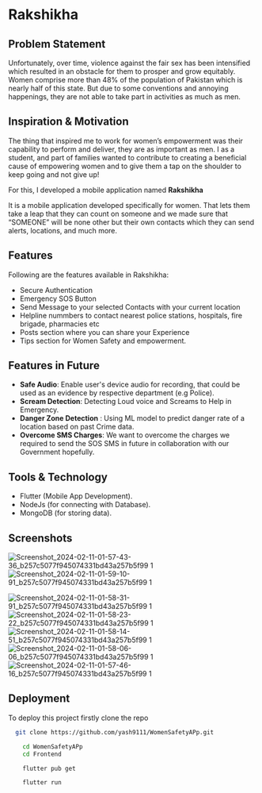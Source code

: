 
# Rakshikha

##  Problem Statement
Unfortunately, over time, violence against the fair sex has been intensified which resulted in an obstacle for them to prosper and grow equitably. Women comprise more than 48% of the population of Pakistan which is nearly half of this state. But due to some conventions and annoying happenings, they are not able to take part in activities as much as men.

##  Inspiration & Motivation
The thing that inspired me to work for women’s empowerment was their capability to perform and deliver, they are as important as men. I as a student, and part of families wanted to contribute to creating a beneficial cause of empowering women and to give them a tap on the shoulder to keep going and not give up!

For this, I developed a mobile application named **Rakshikha**

It is a mobile application developed specifically for women. That lets them take a leap that they can count on someone and we made sure that “SOMEONE” will be none other but their own contacts which they can send alerts, locations, and much more.





## Features
Following are the features available in Rakshikha:

- Secure Authentication
- Emergency SOS Button
- Send Message to your selected Contacts with your current location
- Helpline nummbers to contact nearest police stations, hospitals, fire brigade, pharmacies etc
- Posts section where you can share your Experience 
- Tips section for Women Safety and empowerment.

## Features in Future
- **Safe Audio**: Enable user's device audio for recording, that could be used as an evidence by respective department (e.g Police).
- **Scream Detection**: Detecting Loud voice and Screams to Help in Emergency.
- **Danger Zone Detection** : Using ML model to predict danger rate of a location based on past Crime data.
- **Overcome SMS Charges**: We want to overcome the charges we required to send the SOS SMS in future in collaboration with our Government hopefully.


##  Tools & Technology

- Flutter (Mobile App Development).
- NodeJs (for connecting with Database).
- MongoDB (for storing data).

## Screenshots

![Screenshot_2024-02-11-01-57-43-36_b257c5077f945074331bd43a257b5f99 1](https://github.com/yash9111/WomenSafetyAPp/assets/95490587/f4b978b9-43ca-429d-aa3e-3402d5fbb436) ![Screenshot_2024-02-11-01-59-10-91_b257c5077f945074331bd43a257b5f99 1](https://github.com/yash9111/WomenSafetyAPp/assets/95490587/c0d61b50-1461-499e-8147-47f49046acb4)



![Screenshot_2024-02-11-01-58-31-91_b257c5077f945074331bd43a257b5f99 1](https://github.com/yash9111/WomenSafetyAPp/assets/95490587/7533ab03-a39b-40d1-a5e4-ff992eea9870)
![Screenshot_2024-02-11-01-58-23-22_b257c5077f945074331bd43a257b5f99 1](https://github.com/yash9111/WomenSafetyAPp/assets/95490587/25d64732-c255-43c0-b007-4674d84ebdf2)
![Screenshot_2024-02-11-01-58-14-51_b257c5077f945074331bd43a257b5f99 1](https://github.com/yash9111/WomenSafetyAPp/assets/95490587/9f38dbb3-98aa-406a-be69-d3a71328adf4)
![Screenshot_2024-02-11-01-58-06-06_b257c5077f945074331bd43a257b5f99 1](https://github.com/yash9111/WomenSafetyAPp/assets/95490587/30bb16f2-4dae-4008-adb8-3d17e3a80f53)
![Screenshot_2024-02-11-01-57-46-16_b257c5077f945074331bd43a257b5f99 1](https://github.com/yash9111/WomenSafetyAPp/assets/95490587/9d067719-0f3d-4a93-8296-cd3cdf8e918b)




## Deployment

To deploy this project firstly clone the repo

```bash
  git clone https://github.com/yash9111/WomenSafetyAPp.git
```

```bash
    cd WomenSafetyAPp
    cd Frontend
```

```bash
    flutter pub get
```
```bash
    flutter run
```




